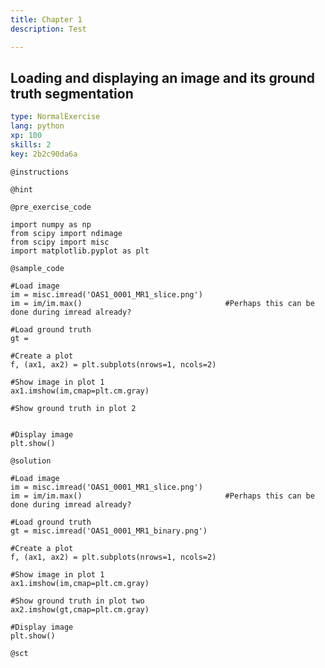 ```yaml
---
title: Chapter 1
description: Test

---
```

## Loading and displaying an image and its ground truth segmentation

```yaml
type: NormalExercise
lang: python
xp: 100
skills: 2
key: 2b2c90da6a
```


`@instructions`

`@hint`

`@pre_exercise_code`
```{python}
import numpy as np
from scipy import ndimage
from scipy import misc
import matplotlib.pyplot as plt
```

`@sample_code`
```{python}
#Load image
im = misc.imread('OAS1_0001_MR1_slice.png')
im = im/im.max()                                #Perhaps this can be done during imread already?

#Load ground truth
gt = 

#Create a plot
f, (ax1, ax2) = plt.subplots(nrows=1, ncols=2) 

#Show image in plot 1
ax1.imshow(im,cmap=plt.cm.gray)

#Show ground truth in plot 2


#Display image
plt.show()
```

`@solution`
```{python}
#Load image
im = misc.imread('OAS1_0001_MR1_slice.png')
im = im/im.max()                                #Perhaps this can be done during imread already?

#Load ground truth
gt = misc.imread('OAS1_0001_MR1_binary.png')

#Create a plot
f, (ax1, ax2) = plt.subplots(nrows=1, ncols=2) 

#Show image in plot 1
ax1.imshow(im,cmap=plt.cm.gray)

#Show ground truth in plot two
ax2.imshow(gt,cmap=plt.cm.gray)

#Display image
plt.show()
```

`@sct`
```{python}

```
